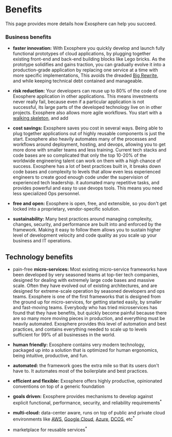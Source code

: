 # Benefits

This page provides more details how Exosphere can help you succeed.


### Business benefits

* __faster innovation:__
  With Exosphere you quickly develop and launch
  fully functional prototypes of cloud applications,
  by plugging together existing front-end and back-end building blocks
  like Lego bricks.
  As the prototype solidifies and gains traction,
  you can gradually evolve it into a production-grade application
  by replacing one service at a time with more specific implementations,
  This avoids the dreaded [Big Rewrite](http://onstartups.com/tabid/3339/bid/2596/Why-You-Should-Almost-Never-Rewrite-Your-Software.aspx),
  and while keeping technical debt contained and manageable.

* __risk reduction:__
  Your developers can reuse up to 80% of the code of one Exosphere application in other applications.
  This means investments never really fail,
  because even if a particular application is not successful,
  its large parts of the developed technology live on in other projects.
  Exosphere also allows more agile workflows.
  You start with a [walking skeleton](http://blog.codeclimate.com/blog/2014/03/20/kickstart-your-next-project-with-a-walking-skeleton),
  and add

* __cost savings:__
  Exosphere saves you cost in several ways.
  Being able to plug together applications out of highly reusable components
  is just the start.
  Exosphere also heavily automates many of the processes and workflows
  around deployment, hosting, and devops,
  allowing you to get more done with smaller teams and less training.
  Current tech stacks and code bases are so complicated
  that only the top 10-20% of the worldwide engineering talent can work on them
  with a high chance of success.
  Exosphere has a lot of best practices built in,
  it breaks down code bases and complexity to levels
  that allow even less experienced engineers to create good enough code
  under the supervision of experienced tech leadership.
  it automated many repetitive tasks,
  and provides powerful and easy to use devops tools.
  This means you need less specialized Ops personnel.

* __free and open:__
  Exosphere is open, free, and extensible,
  so you don't get locked into a proprietary, vendor-specific solution.

* __sustainability:__
  Many best practices around managing complexity, changes, security, and performance
  are built into and enforced by the framework.
  Making it easy to follow them allows you to
  sustain higher level of development velocity and code quality
  as you scale up your business and IT operations.


## Technology benefits


- pain-free __micro-services:__
  Most existing micro-service frameworks have been developed by
  very seasoned teams at top-tier tech companies,
  designed for dealing with extremely large code bases and massive scale.
  Often they have evolved out of existing architectures,
  and are designed for extreme-scale operation by seasoned developers and ops teams.
  Exosphere is one of the first frameworks
  that is designed from the ground up for micro-services,
  for getting started easily, by smaller and fast-moving teams.
  Everybody who has tried microservices has found that they have benefits,
  but quickly become painful because there are so many more moving pieces in production,
  and everything must be heavily automated.
  Exosphere provides this level of automation and best practices,
  and contains everything needed to scale up to levels sufficient for 99% of all businesses in the world.

- __human friendly:__
  Exosphere contains very modern technology,
  packaged up into a solution that is optimized for
  human ergonomics, being intuitive, productive, and fun.

- __automated:__
  the framework goes the extra mile so that its users don't have to.
  It automates most of the boilerplate and best practices.

- __efficient and flexible:__
  Exosphere offers highly productive, opinionated conventions
  on top of a generic foundation

- __goals driven:__
  Exosphere provides mechanisms to develop against explicit
  functional, performance, security, and reliability requirements<sup>&#42;</sup>

- __multi-cloud:__
  data-center aware, runs on top of public and private cloud environments
  like [AWS](https://aws.amazon.com),
  [Google Cloud](https://cloud.google.com),
  [Azure](https://azure.microsoft.com),
  [DCOS](https://dcos.io), etc<sup>&#42;</sup>

- marketplace for reusable services<sup>&#42;</sup>


